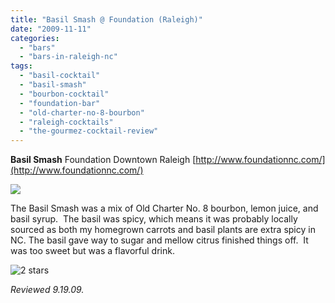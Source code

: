 ```yaml
---
title: "Basil Smash @ Foundation (Raleigh)"
date: "2009-11-11"
categories:
  - "bars"
  - "bars-in-raleigh-nc"
tags:
  - "basil-cocktail"
  - "basil-smash"
  - "bourbon-cocktail"
  - "foundation-bar"
  - "old-charter-no-8-bourbon"
  - "raleigh-cocktails"
  - "the-gourmez-cocktail-review"
---
```


**Basil Smash** Foundation Downtown Raleigh [http://www.foundationnc.com/](http://www.foundationnc.com/)

![](http://www.thegourmez.com/gourmez/photos/basilsmash.jpg)

The Basil Smash was a mix of Old Charter No. 8 bourbon, lemon juice, and basil syrup.  The basil was spicy, which means it was probably locally sourced as both my homegrown carrots and basil plants are extra spicy in NC. The basil gave way to sugar and mellow citrus finished things off.  It was too sweet but was a flavorful drink.




<div class="caption">

![2 stars](http://s3.amazonaws.com/thegourmez-wpmedia/2009/02/rating_chicken11.gif "rating_chicken11")</div>


_Reviewed 9.19.09._
